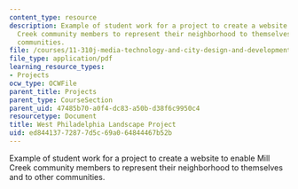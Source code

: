 ```yaml
---
content_type: resource
description: Example of student work for a project to create a website to enable Mill
  Creek community members to represent their neighborhood to themselves and to other
  communities.
file: /courses/11-310j-media-technology-and-city-design-and-development-spring-2002/ed84413772877d5c69a064844467b52b_kim.pdf
file_type: application/pdf
learning_resource_types:
- Projects
ocw_type: OCWFile
parent_title: Projects
parent_type: CourseSection
parent_uid: 47485b70-a0f4-dc83-a50b-d38f6c9950c4
resourcetype: Document
title: West Philadelphia Landscape Project
uid: ed844137-7287-7d5c-69a0-64844467b52b
---
```

Example of student work for a project to create a website to enable Mill Creek community members to represent their neighborhood to themselves and to other communities.

